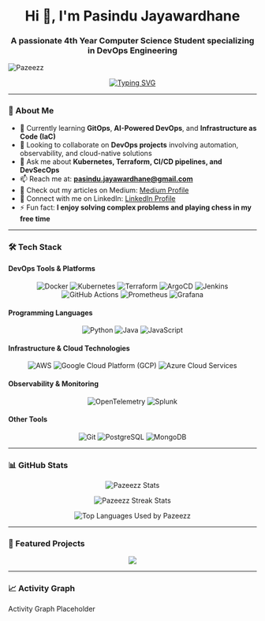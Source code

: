 <h1 align="center">Hi 👋, I'm Pasindu Jayawardhane</h1>
<h3 align="center">A passionate 4th Year Computer Science Student specializing in DevOps Engineering</h3>

<!-- Profile Views Counter -->
<p align="left">
  <img src="https://komarev.com/ghpvc/?username=Pazeezz&label=Profile%20views&color=0e75b6&style=flat" alt="Pazeezz" />
</p>

<!-- Typing SVG -->
<p align="center">
  <a href="https://git.io/typing-svg">
    <img src="https://readme-typing-svg.demolab.com?font=Fira+Code&pause=1000&width=435&lines=DevOps+Engineering+Enthusiast;Building+CI/CD+Pipelines;Mastering+Cloud+and+Containerization;Always+Learning+New+Technologies" alt="Typing SVG" />
  </a>
</p>

---

### 🚀 About Me
- 🌱 Currently learning **GitOps**, **AI-Powered DevOps**, and **Infrastructure as Code (IaC)**
- 👯 Looking to collaborate on **DevOps projects** involving automation, observability, and cloud-native solutions
- 💬 Ask me about **Kubernetes, Terraform, CI/CD pipelines, and DevSecOps**
- 📫 Reach me at: **pasindu.jayawardhane@gmail.com**
- 📝 Check out my articles on Medium: [Medium Profile](https://medium.com/@pasindulasanjith)
- 💼 Connect with me on LinkedIn: [LinkedIn Profile](https://linkedin.com/in/pasindu-jayawardhane-584b552a2)
- ⚡ Fun fact: **I enjoy solving complex problems and playing chess in my free time**

---

### 🛠️ Tech Stack

#### **DevOps Tools & Platforms**
<p align="center">
  <img src="https://img.shields.io/badge/Docker-2496ED?style=for-the-badge&logo=docker&logoColor=white" alt="Docker" />
  <img src="https://img.shields.io/badge/Kubernetes-326CE5?style=for-the-badge&logo=kubernetes&logoColor=white" alt="Kubernetes" />
  <img src="https://img.shields.io/badge/Terraform-623CE4?style=for-the-badge&logo=terraform&logoColor=white" alt="Terraform" />
  <img src="https://img.shields.io/badge/ArgoCD-EF7B4D?style=for-the-badge&logo=argo&logoColor=white" alt="ArgoCD" />
  <img src="https://img.shields.io/badge/Jenkins-D24939?style=for-the-badge&logo=jenkins&logoColor=white" alt="Jenkins" />
  <img src="https://img.shields.io/badge/GitHub%20Actions-2088FF?style=for-the-badge&logo=github-actions&logoColor=white" alt="GitHub Actions" />
  <img src="https://img.shields.io/badge/Prometheus-E6522C?style=for-the-badge&logo=prometheus&logoColor=white" alt="Prometheus" />
  <img src="https://img.shields.io/badge/Grafana-F46800?style=for-the-badge&logo=grafana&logoColor=white" alt="Grafana" />
</p>

#### **Programming Languages**
<p align="center">
  <img src="https://img.shields.io/badge/Python-14354C?style=for-the-badge&logo=python&logoColor=white" alt="Python" />
  <img src="https://img.shields.io/badge/Java-ED8B00?style=for-the-badge&logo=openjdk&logoColor=white" alt="Java" />
  <img src="https://img.shields.io/badge/JavaScript-F7DF1E?style=for-the-badge&logo=javascript&logoColor=black" alt="JavaScript" />
</p>

#### **Infrastructure & Cloud Technologies**
<p align="center">
  <img src="https://img.shields.io/badge/AWS-232F3E?style=for-the-badge&logo=amazonaws&logoColor=white" alt="AWS" />
  <img src="https://img.shields.io/badge/Google%20Cloud-4285F4?style=for-the-badge&logo=google-cloud&logoColor=white" alt="Google Cloud Platform (GCP)" />
  <img src="https://img.shields.io/badge/Azure-0078D4?style=for-the-badge&logo=microsoft-azure&logoColor=white" alt="Azure Cloud Services"/>
</p>

#### **Observability & Monitoring**
<p align="center">
  <img src="https://img.shields.io/badge/OpenTelemetry-FCC624?style=for-the-badge&logo=openTelemetry&logoColor=black" alt="OpenTelemetry"/>
  <img src="https://img.shields.io/badge/Splunk-000000?style=for-the-badge&logo=splunk&logoColor=#00A9E0" alt="Splunk"/>
</p>

#### **Other Tools**
<p align="center">
  <img src="https://img.shields.io/badge/Git-F05032?style=for-the-badge&logo=git&logoColor=white" alt="Git"/>
  <img src="https://img.shields.io/badge/PostgreSQL-336791?style=for-the-badge&logo=postgresql&logoColor=white" alt="PostgreSQL"/>
  <img src="https://img.shields.io/badge/MongoDB-4EA94B?style=for-the-badge&logo=mongodb&logoColor=white" alt="MongoDB"/>
</p>

---

### 📊 GitHub Stats

<p align="center">
  <img align="center" src="https://github-readme-stats.vercel.app/api?username=Pazeezz&show_icons=true&theme=synthwave&hide_border=true&locale=en" alt="Pazeezz Stats"/>
</p>

<p align="center">
  <img align="center" src="https://github-readme-streak-stats.herokuapp.com/?user=Pazeezz&theme=synthwave&hide_border=true" alt="Pazeezz Streak Stats"/>
</p>

<p align="center">
  <img align="center" src="https://github-readme-stats.vercel.app/api/top-langs/?username=Pazeezz&layout=compact&theme=synthwave&hide_border=true" alt="Top Languages Used by Pazeezz"/>
</p>

---

### 🌟 Featured Projects

<p align="center">
  <!-- Replace with your project links -->
  <a href="#">
    <img align="center" src="#" />
    <!-- Example: https://github-readme-stats.vercel.app/api/pin/?username=Pazeezz -->
  </a>
</p>

---

### 📈 Activity Graph

<p align ="align-center"><!--Replace-->
Activity Graph Placeholder
